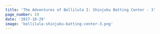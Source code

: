 ```yaml
---
title: 'The Adventures of Bellilula I: Shinjuku Batting Center - 3'
page_number: 19
date: '2017-10-29'
image: 'bellilula-shinjuku-batting-center-3.png'
---
```

